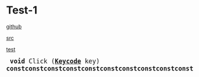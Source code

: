 # Test-1

[github](./github)

[src](./src)

[test](./test)

<big><pre>
**void** Click ([**Keycode**](./) key) **const****const****const****const****const****const****const****const****const****const****const****const****const****const****const****const****const****const**
</pre></big>

